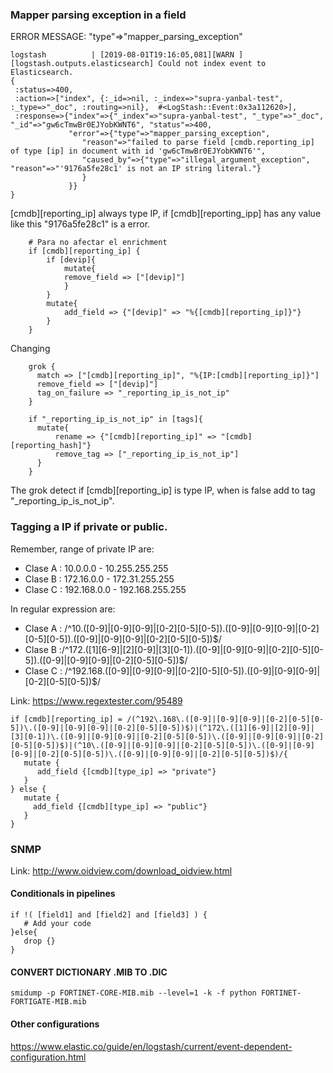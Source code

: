 ### Mapper parsing exception in a field

ERROR MESSAGE: "type"=>"mapper_parsing_exception"

```
logstash          | [2019-08-01T19:16:05,081][WARN ][logstash.outputs.elasticsearch] Could not index event to Elasticsearch.
{
 :status=>400, 
 :action=>["index", {:_id=>nil, :_index=>"supra-yanbal-test", :_type=>"_doc", :routing=>nil},  #<LogStash::Event:0x3a112620>], 
 :response=>{"index"=>{"_index"=>"supra-yanbal-test", "_type"=>"_doc", "_id"=>"gw6cTmwBr0EJYobKWNT6", "status"=>400, 
             "error"=>{"type"=>"mapper_parsing_exception", 
                "reason"=>"failed to parse field [cmdb.reporting_ip] of type [ip] in document with id 'gw6cTmwBr0EJYobKWNT6'", 
                "caused_by"=>{"type"=>"illegal_argument_exception", "reason"=>"'9176a5fe28c1' is not an IP string literal."}
                }
             }}
}
```
[cmdb][reporting_ip] always type IP, if [cmdb][reporting_ipp] has any value like this "9176a5fe28c1" is a error.

```
    # Para no afectar el enrichment
    if [cmdb][reporting_ip] {
        if [devip]{
            mutate{
            remove_field => ["[devip]"]
            }
        }
        mutate{
            add_field => {"[devip]" => "%{[cmdb][reporting_ip]}"}
        }
    }
```
Changing
```
    grok {
      match => ["[cmdb][reporting_ip]", "%{IP:[cmdb][reporting_ip]}"]
      remove_field => ["[devip]"]
      tag_on_failure => "_reporting_ip_is_not_ip"
    }

    if "_reporting_ip_is_not_ip" in [tags]{
      mutate{
          rename => {"[cmdb][reporting_ip]" => "[cmdb][reporting_hash]"}
          remove_tag => ["_reporting_ip_is_not_ip"]
      }
    }
```
The grok detect if [cmdb][reporting_ip] is type IP, when is false add to tag "_reporting_ip_is_not_ip".



### Tagging a IP if private or public.

Remember, range of private IP are:
 * Clase A : 10.0.0.0    -   10.255.255.255
 * Clase B : 172.16.0.0  -  172.31.255.255 
 * Clase C : 192.168.0.0 -  192.168.255.255

In regular expression are:
 * Clase A : /^10\.([0-9]|[0-9][0-9]|[0-2][0-5][0-5])\.([0-9]|[0-9][0-9]|[0-2][0-5][0-5])\.([0-9]|[0-9][0-9]|[0-2][0-5][0-5])$/
 * Clase B :/^172\.([1][6-9]|[2][0-9]|[3][0-1])\.([0-9]|[0-9][0-9]|[0-2][0-5][0-5])\.([0-9]|[0-9][0-9]|[0-2][0-5][0-5])$/
 * Clase C : /^192\.168\.([0-9]|[0-9][0-9]|[0-2][0-5][0-5])\.([0-9]|[0-9][0-9]|[0-2][0-5][0-5])$/

Link: https://www.regextester.com/95489

```
if [cmdb][reporting_ip] = /(^192\.168\.([0-9]|[0-9][0-9]|[0-2][0-5][0-5])\.([0-9]|[0-9][0-9]|[0-2][0-5][0-5])$)|(^172\.([1][6-9]|[2][0-9]|[3][0-1])\.([0-9]|[0-9][0-9]|[0-2][0-5][0-5])\.([0-9]|[0-9][0-9]|[0-2][0-5][0-5])$)|(^10\.([0-9]|[0-9][0-9]|[0-2][0-5][0-5])\.([0-9]|[0-9][0-9]|[0-2][0-5][0-5])\.([0-9]|[0-9][0-9]|[0-2][0-5][0-5])$)/{
   mutate {
      add_field {[cmdb][type_ip] => "private"}
   }
} else {
   mutate {
     add_field {[cmdb][type_ip] => "public"}
   }
}
```
### SNMP

Link: http://www.oidview.com/download_oidview.html


#### Conditionals in pipelines

```
if !( [field1] and [field2] and [field3] ) {
   # Add your code
}else{
   drop {}
}
```
#### CONVERT DICTIONARY .MIB TO .DIC

```
smidump -p FORTINET-CORE-MIB.mib --level=1 -k -f python FORTINET-FORTIGATE-MIB.mib
```

#### Other configurations 

https://www.elastic.co/guide/en/logstash/current/event-dependent-configuration.html

